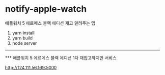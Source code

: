 # notify-apple-watch
애플워치 5 에르메스 블랙 에디션 재고 알려주는 앱

1. yarn install
2. yarn build
3. node server

---
*** 애플워치 5 에르메스 블랙 에디션 1차 재입고까지만 서비스

http://124.111.56.169:5000